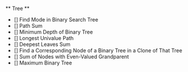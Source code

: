 ** Tree ** 

- [] Find Mode in Binary Search Tree
- [] Path Sum
- [] Minimum Depth of Binary Tree
- [] Longest Univalue Path
- [] Deepest Leaves Sum
- [] Find a Corresponding Node of a Binary Tree in a Clone of That Tree
- [] Sum of Nodes with Even-Valued Grandparent
- [] Maximum Binary Tree

